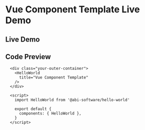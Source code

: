 # Vue Component Template Live Demo

## Live Demo

<div class="demo-container">
  <div class="demo-container-inner">
    <ClientOnly>
      <HelloWorld
        title="Vue Component Template"
      />
    </ClientOnly>
  </div>
</div>

<script setup>
import { defineClientComponent } from "vitepress";
import "./demo-styles.css";

const HelloWorld = defineClientComponent(() => {
  return import("../src/components/HelloWorld.vue");
})
</script>


## Code Preview

```js-vue
  <div class="your-outer-container">
    <HelloWorld
      title="Vue Component Template"
    />
  </div>

  <script>
    import HelloWorld from '@abi-software/hello-world'

    export default {
      components: { HelloWorld },
    }
  </script>
```
